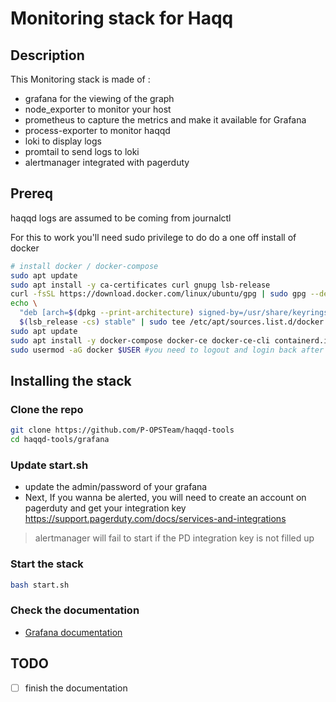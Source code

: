 # Monitoring stack for Haqq

## Description
This Monitoring stack is made of :
- grafana for the viewing of the graph
- node_exporter to monitor your host
- prometheus to capture the metrics and make it available for Grafana
- process-exporter to monitor haqqd
- loki to display logs
- promtail to send logs to loki
- alertmanager integrated with pagerduty

## Prereq

haqqd logs are assumed to be coming from journalctl

For this to work you'll need sudo privilege to do do a one off install of docker

```bash
# install docker / docker-compose
sudo apt update
sudo apt install -y ca-certificates curl gnupg lsb-release
curl -fsSL https://download.docker.com/linux/ubuntu/gpg | sudo gpg --dearmor -o /usr/share/keyrings/docker-archive-keyring.gpg
echo \
  "deb [arch=$(dpkg --print-architecture) signed-by=/usr/share/keyrings/docker-archive-keyring.gpg] https://download.docker.com/linux/ubuntu \
  $(lsb_release -cs) stable" | sudo tee /etc/apt/sources.list.d/docker.list > /dev/null
sudo apt update
sudo apt install -y docker-compose docker-ce docker-ce-cli containerd.io
sudo usermod -aG docker $USER #you need to logout and login back after that
```

## Installing the stack

### Clone the repo

```bash
git clone https://github.com/P-OPSTeam/haqqd-tools
cd haqqd-tools/grafana
```

### Update start.sh

- update the admin/password of your grafana
- Next, If you wanna be alerted, you will need to create an account on pagerduty and get your integration key https://support.pagerduty.com/docs/services-and-integrations

> alertmanager will fail to start if the PD integration key is not filled up 


### Start the stack

```bash
bash start.sh
```

### Check the documentation

- [Grafana documentation](docs/grafana.md)

## TODO

- [ ] finish the documentation


